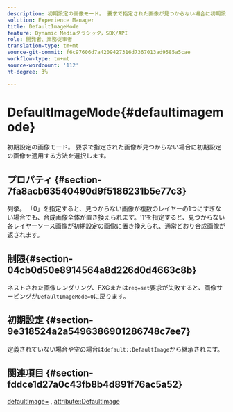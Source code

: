 ```yaml
---
description: 初期設定の画像モード。 要求で指定された画像が見つからない場合に初期設定の画像を適用する方法を選択します。
solution: Experience Manager
title: DefaultImageMode
feature: Dynamic Mediaクラシック，SDK/API
role: 開発者、業務従事者
translation-type: tm+mt
source-git-commit: f6c97606d7a4209427316d7367013ad9585a5cae
workflow-type: tm+mt
source-wordcount: '112'
ht-degree: 3%

---
```



# DefaultImageMode{#defaultimagemode}

初期設定の画像モード。 要求で指定された画像が見つからない場合に初期設定の画像を適用する方法を選択します。

## プロパティ {#section-7fa8acb63540490d9f5186231b5e77c3}

列挙。 「0」を指定すると、見つからない画像が複数のレイヤーの1つにすぎない場合でも、合成画像全体が置き換えられます。&#39;1&#39;を指定すると、見つからない各レイヤーソース画像が初期設定の画像に置き換えられ、通常どおり合成画像が返されます。

## 制限{#section-04cb0d50e8914564a8d226d0d4663c8b}

ネストされた画像レンダリング、FXGまたは`req=set`要求が失敗すると、画像サービングが`DefaultImageMode=0`に戻ります。

## 初期設定 {#section-9e318524a2a5496386901286748c7ee7}

定義されていない場合や空の場合は`default::DefaultImage`から継承されます。

## 関連項目 {#section-fddce1d27a0c43fb8b4d891f76ac5a52}

[defaultImage=](../../../../../is-api/image-catalog/image-serving-api-ref/c-image-catalog-reference/c-attributes-reference/r-is-cat-defaultimage.md#reference-8e9900e129f54ed68462a3c2fc3bc433) ,  [attribute::DefaultImage](../../../../../is-api/http-ref/image-serving-api-ref/c-http-protocol-reference/c-command-reference/r-is-http-defaultimage.md#reference-209aa6ce830f490483412eb26af67fd2)
